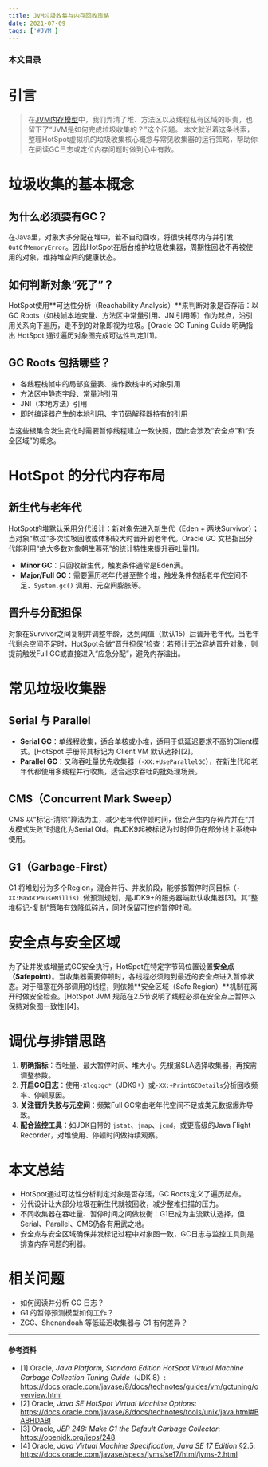 ```yaml
---
title: JVM垃圾收集与内存回收策略
date: 2021-07-09
tags: ['#JVM']
---
```


### 本文目录
<!-- toc -->

# 引言
> 在[JVM内存模型](https://imchenway.com/2021/07/07/JVM-JVM内存模型/)中，我们弄清了堆、方法区以及线程私有区域的职责，也留下了“JVM是如何完成垃圾收集的？”这个问题。
> 本文就沿着这条线索，整理HotSpot虚拟机的垃圾收集核心概念与常见收集器的运行策略，帮助你在阅读GC日志或定位内存问题时做到心中有数。

# 垃圾收集的基本概念
## 为什么必须要有GC？
在Java里，对象大多分配在堆中，若不自动回收，将很快耗尽内存并引发`OutOfMemoryError`。因此HotSpot在后台维护垃圾收集器，周期性回收不再被使用的对象，维持堆空间的健康状态。

## 如何判断对象“死了”？
HotSpot使用**可达性分析（Reachability Analysis）**来判断对象是否存活：以GC Roots（如栈帧本地变量、方法区中常量引用、JNI引用等）作为起点，沿引用关系向下遍历，走不到的对象即视为垃圾。[Oracle GC Tuning Guide 明确指出 HotSpot 通过遍历对象图完成可达性判定][1]。

## GC Roots 包括哪些？
- 各线程栈帧中的局部变量表、操作数栈中的对象引用
- 方法区中静态字段、常量池引用
- JNI（本地方法）引用
- 即时编译器产生的本地引用、字节码解释器持有的引用

当这些根集合发生变化时需要暂停线程建立一致快照，因此会涉及“安全点”和“安全区域”的概念。

# HotSpot 的分代内存布局
## 新生代与老年代
HotSpot的堆默认采用分代设计：新对象先进入新生代（Eden + 两块Survivor）；当对象“熬过”多次垃圾回收或体积较大时晋升到老年代。Oracle GC 文档指出分代能利用“绝大多数对象朝生暮死”的统计特性来提升吞吐量[1]。

- **Minor GC**：只回收新生代，触发条件通常是Eden满。
- **Major/Full GC**：需要遍历老年代甚至整个堆，触发条件包括老年代空间不足、`System.gc()` 调用、元空间膨胀等。

## 晋升与分配担保
对象在Survivor之间复制并调整年龄，达到阈值（默认15）后晋升老年代。当老年代剩余空间不足时，HotSpot会做“晋升担保”检查：若预计无法容纳晋升对象，则提前触发Full GC或直接进入“应急分配”，避免内存溢出。

# 常见垃圾收集器
## Serial 与 Parallel
- **Serial GC**：单线程收集，适合单核或小堆，适用于低延迟要求不高的Client模式。[HotSpot 手册将其标记为 Client VM 默认选择][2]。
- **Parallel GC**：又称吞吐量优先收集器（`-XX:+UseParallelGC`），在新生代和老年代都使用多线程并行收集，适合追求吞吐的批处理场景。

## CMS（Concurrent Mark Sweep）
CMS 以“标记-清除”算法为主，减少老年代停顿时间，但会产生内存碎片并在“并发模式失败”时退化为Serial Old。自JDK9起被标记为过时但仍在部分线上系统中使用。

## G1（Garbage-First）
G1 将堆划分为多个Region，混合并行、并发阶段，能够按暂停时间目标（`-XX:MaxGCPauseMillis`）做预测规划，是JDK9+的服务器端默认收集器[3]。其“整堆标记-复制”策略有效降低碎片，同时保留可控的暂停时间。

# 安全点与安全区域
为了让并发或增量式GC安全执行，HotSpot在特定字节码位置设置**安全点（Safepoint）**。当收集器需要停顿时，各线程必须跑到最近的安全点进入暂停状态。对于阻塞在外部调用的线程，则依赖**安全区域（Safe Region）**机制在离开时做安全检查。[HotSpot JVM 规范在2.5节说明了线程必须在安全点上暂停以保持对象图一致性][4]。

# 调优与排错思路
1. **明确指标**：吞吐量、最大暂停时间、堆大小。先根据SLA选择收集器，再按需调整参数。
2. **开启GC日志**：使用`-Xlog:gc*`（JDK9+）或`-XX:+PrintGCDetails`分析回收频率、停顿原因。
3. **关注晋升失败与元空间**：频繁Full GC常由老年代空间不足或类元数据爆炸导致。
4. **配合监控工具**：如JDK自带的 `jstat`、`jmap`、`jcmd`，或更高级的Java Flight Recorder，对堆使用、停顿时间做持续观察。

# 本文总结
- HotSpot通过可达性分析判定对象是否存活，GC Roots定义了遍历起点。
- 分代设计让大部分垃圾在新生代就被回收，减少整堆扫描的压力。
- 不同收集器在吞吐量、暂停时间之间做权衡：G1已成为主流默认选择，但Serial、Parallel、CMS仍各有用武之地。
- 安全点与安全区域确保并发标记过程中对象图一致，GC日志与监控工具则是排查内存问题的利器。

# 相关问题
- 如何阅读并分析 GC 日志？
- G1 的暂停预测模型如何工作？
- ZGC、Shenandoah 等低延迟收集器与 G1 有何差异？

---
#### 参考资料
- [1] Oracle, *Java Platform, Standard Edition HotSpot Virtual Machine Garbage Collection Tuning Guide*（JDK 8）: https://docs.oracle.com/javase/8/docs/technotes/guides/vm/gctuning/overview.html
- [2] Oracle, *Java SE HotSpot Virtual Machine Options*: https://docs.oracle.com/javase/8/docs/technotes/tools/unix/java.html#BABHDABI
- [3] Oracle, *JEP 248: Make G1 the Default Garbage Collector*: https://openjdk.org/jeps/248
- [4] Oracle, *Java Virtual Machine Specification, Java SE 17 Edition* §2.5: https://docs.oracle.com/javase/specs/jvms/se17/html/jvms-2.html
